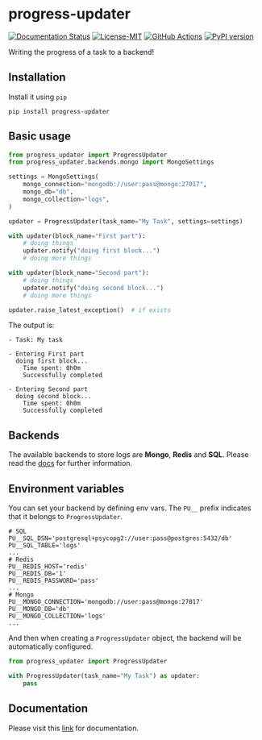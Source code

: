 progress-updater
=================

[![Documentation Status](https://readthedocs.org/projects/progress-updater/badge/?version=latest)](https://progress-updater.readthedocs.io/en/latest/?badge=latest)
[![License-MIT](https://img.shields.io/badge/License-MIT-yellow.svg)](https://github.com/pyprogrammerblog/progress-updater/blob/master/LICENSE)
[![GitHub Actions](https://github.com/pyprogrammerblog/progress-updater/workflows/CI/badge.svg/)](https://github.com/pyprogrammerblog/progress-updater/workflows/CI/badge.svg/)
[![PyPI version](https://badge.fury.io/py/progress-updater.svg)](https://badge.fury.io/py/progress-updater)

Writing the progress of a task to a backend!

Installation
-------------

Install it using ``pip``

```shell
pip install progress-updater
```

Basic usage
-------------

```python
from progress_updater import ProgressUpdater
from progress_updater.backends.mongo import MongoSettings

settings = MongoSettings(
    mongo_connection="mongodb://user:pass@mongo:27017",
    mongo_db="db",
    mongo_collection="logs",
)

updater = ProgressUpdater(task_name="My Task", settings=settings)

with updater(block_name="First part"):
    # doing things
    updater.notify("doing first block...")
    # doing more things

with updater(block_name="Second part"):
    # doing things
    updater.notify("doing second block...")
    # doing more things

updater.raise_latest_exception()  # if exists
```

The output is:
```shell
- Task: My task

- Entering First part
  doing first block...
	Time spent: 0h0m
	Successfully completed

- Entering Second part
  doing second block...
	Time spent: 0h0m
	Successfully completed
```

Backends
-------------------
The available backends to store logs are **Mongo**, **Redis** and **SQL**.
Please read the [docs](https://progress-updater.readthedocs.io/en/latest/) 
for further information.

Environment variables
-----------------------
You can set your backend by defining env vars.
The `PU__` prefix indicates that it belongs to `ProgressUpdater`.
```shell
# SQL
PU__SQL_DSN='postgresql+psycopg2://user:pass@postgres:5432/db'
PU__SQL_TABLE='logs'
...
# Redis
PU__REDIS_HOST='redis'
PU__REDIS_DB='1'
PU__REDIS_PASSWORD='pass'
...
# Mongo
PU__MONGO_CONNECTION='mongodb://user:pass@mongo:27017'
PU__MONGO_DB='db'
PU__MONGO_COLLECTION='logs'
...
```

And then when creating a `ProgressUpdater` object, the backend will be 
automatically configured.
```python
from progress_updater import ProgressUpdater

with ProgressUpdater(task_name="My Task") as updater:
    pass
```

Documentation
--------------

Please visit this [link](https://progress-updater.readthedocs.io/en/latest/) for documentation.
